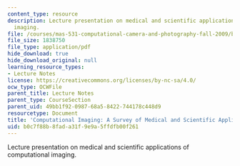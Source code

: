 ```yaml
---
content_type: resource
description: Lecture presentation on medical and scientific applications of computational
  imaging.
file: /courses/mas-531-computational-camera-and-photography-fall-2009/b0c7f88b8fada31f9e9a5ffdfb00f261_MITMAS_531F09_lec09_1.pdf
file_size: 1838750
file_type: application/pdf
hide_download: true
hide_download_original: null
learning_resource_types:
- Lecture Notes
license: https://creativecommons.org/licenses/by-nc-sa/4.0/
ocw_type: OCWFile
parent_title: Lecture Notes
parent_type: CourseSection
parent_uid: 49bb1f92-0987-68a5-8422-744178c448d9
resourcetype: Document
title: 'Computational Imaging: A Survey of Medical and Scientific Applications'
uid: b0c7f88b-8fad-a31f-9e9a-5ffdfb00f261
---
```

Lecture presentation on medical and scientific applications of computational imaging.